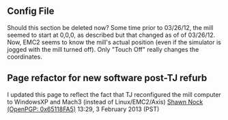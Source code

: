 ## Config File

Should this section be deleted now? Some time prior to 03/26/12, the
mill seemed to start at 0,0,0, as described but that changed as of of
03/26/12. Now, EMC2 seems to know the mill's actual position (even if
the simulator is jogged with the mill turned off). Only "Touch Off"
really changes the coordinates.

## Page refactor for new software post-TJ refurb

I updated this page to reflect the fact that TJ reconfigured the mill
computer to WindowsXP and Mach3 (instead of Linux/EMC2/Axis) [Shawn Nock
(OpenPGP: 0x65118FA5)](User:Nock) 13:29, 3 February 2013
(PST)
